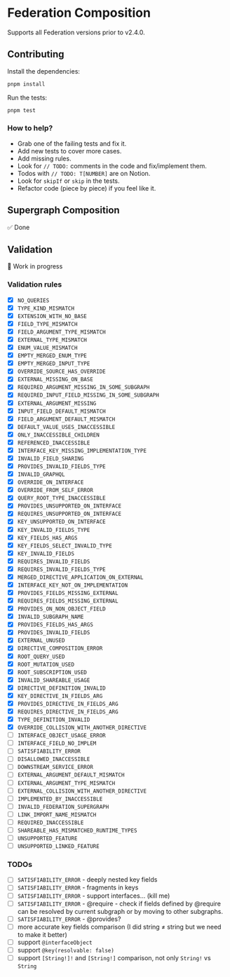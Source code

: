 # Federation Composition

Supports all Federation versions prior to v2.4.0.

## Contributing

Install the dependencies:

```bash
pnpm install
```

Run the tests:

```bash
pnpm test
```

### How to help?

- Grab one of the failing tests and fix it.
- Add new tests to cover more cases.
- Add missing rules.
- Look for `// TODO:` comments in the code and fix/implement them.
- Todos with `// TODO: T[NUMBER]` are on Notion.
- Look for `skipIf` or `skip` in the tests.
- Refactor code (piece by piece) if you feel like it.

## Supergraph Composition

✅ Done

## Validation

🚧 Work in progress

### Validation rules

- [x] `NO_QUERIES`
- [x] `TYPE_KIND_MISMATCH`
- [x] `EXTENSION_WITH_NO_BASE`
- [x] `FIELD_TYPE_MISMATCH`
- [x] `FIELD_ARGUMENT_TYPE_MISMATCH`
- [x] `EXTERNAL_TYPE_MISMATCH`
- [x] `ENUM_VALUE_MISMATCH`
- [x] `EMPTY_MERGED_ENUM_TYPE`
- [x] `EMPTY_MERGED_INPUT_TYPE`
- [x] `OVERRIDE_SOURCE_HAS_OVERRIDE`
- [x] `EXTERNAL_MISSING_ON_BASE`
- [x] `REQUIRED_ARGUMENT_MISSING_IN_SOME_SUBGRAPH`
- [x] `REQUIRED_INPUT_FIELD_MISSING_IN_SOME_SUBGRAPH`
- [x] `EXTERNAL_ARGUMENT_MISSING`
- [x] `INPUT_FIELD_DEFAULT_MISMATCH`
- [x] `FIELD_ARGUMENT_DEFAULT_MISMATCH`
- [x] `DEFAULT_VALUE_USES_INACCESSIBLE`
- [x] `ONLY_INACCESSIBLE_CHILDREN`
- [x] `REFERENCED_INACCESSIBLE`
- [x] `INTERFACE_KEY_MISSING_IMPLEMENTATION_TYPE`
- [x] `INVALID_FIELD_SHARING`
- [x] `PROVIDES_INVALID_FIELDS_TYPE`
- [x] `INVALID_GRAPHQL`
- [x] `OVERRIDE_ON_INTERFACE`
- [x] `OVERRIDE_FROM_SELF_ERROR`
- [x] `QUERY_ROOT_TYPE_INACCESSIBLE`
- [x] `PROVIDES_UNSUPPORTED_ON_INTERFACE`
- [x] `REQUIRES_UNSUPPORTED_ON_INTERFACE`
- [x] `KEY_UNSUPPORTED_ON_INTERFACE`
- [x] `KEY_INVALID_FIELDS_TYPE`
- [x] `KEY_FIELDS_HAS_ARGS`
- [x] `KEY_FIELDS_SELECT_INVALID_TYPE`
- [x] `KEY_INVALID_FIELDS`
- [x] `REQUIRES_INVALID_FIELDS`
- [x] `REQUIRES_INVALID_FIELDS_TYPE`
- [x] `MERGED_DIRECTIVE_APPLICATION_ON_EXTERNAL`
- [x] `INTERFACE_KEY_NOT_ON_IMPLEMENTATION`
- [x] `PROVIDES_FIELDS_MISSING_EXTERNAL`
- [x] `REQUIRES_FIELDS_MISSING_EXTERNAL`
- [x] `PROVIDES_ON_NON_OBJECT_FIELD`
- [x] `INVALID_SUBGRAPH_NAME`
- [x] `PROVIDES_FIELDS_HAS_ARGS`
- [x] `PROVIDES_INVALID_FIELDS`
- [x] `EXTERNAL_UNUSED`
- [x] `DIRECTIVE_COMPOSITION_ERROR`
- [x] `ROOT_QUERY_USED`
- [x] `ROOT_MUTATION_USED`
- [x] `ROOT_SUBSCRIPTION_USED`
- [x] `INVALID_SHAREABLE_USAGE`
- [x] `DIRECTIVE_DEFINITION_INVALID`
- [x] `KEY_DIRECTIVE_IN_FIELDS_ARG`
- [x] `PROVIDES_DIRECTIVE_IN_FIELDS_ARG`
- [x] `REQUIRES_DIRECTIVE_IN_FIELDS_ARG`
- [x] `TYPE_DEFINITION_INVALID`
- [x] `OVERRIDE_COLLISION_WITH_ANOTHER_DIRECTIVE`
- [ ] `INTERFACE_OBJECT_USAGE_ERROR`
- [ ] `INTERFACE_FIELD_NO_IMPLEM`
- [ ] `SATISFIABILITY_ERROR`
- [ ] `DISALLOWED_INACCESSIBLE`
- [ ] `DOWNSTREAM_SERVICE_ERROR`
- [ ] `EXTERNAL_ARGUMENT_DEFAULT_MISMATCH`
- [ ] `EXTERNAL_ARGUMENT_TYPE_MISMATCH`
- [ ] `EXTERNAL_COLLISION_WITH_ANOTHER_DIRECTIVE`
- [ ] `IMPLEMENTED_BY_INACCESSIBLE`
- [ ] `INVALID_FEDERATION_SUPERGRAPH`
- [ ] `LINK_IMPORT_NAME_MISMATCH`
- [ ] `REQUIRED_INACCESSIBLE`
- [ ] `SHAREABLE_HAS_MISMATCHED_RUNTIME_TYPES`
- [ ] `UNSUPPORTED_FEATURE`
- [ ] `UNSUPPORTED_LINKED_FEATURE`

### TODOs

- [ ] `SATISFIABILITY_ERROR` - deeply nested key fields
- [ ] `SATISFIABILITY_ERROR` - fragments in keys
- [ ] `SATISFIABILITY_ERROR` - support interfaces... (kill me)
- [ ] `SATISFIABILITY_ERROR` - @require - check if fields defined by @require can be resolved by
      current subgraph or by moving to other subgraphs.
- [ ] `SATISFIABILITY_ERROR` - @provides?
- [ ] more accurate key fields comparison (I did string ≠ string but we need to make it better)
- [ ] support `@interfaceObject`
- [ ] support `@key(resolvable: false)`
- [ ] support `[String!]!` and `[String!]` comparison, not only `String!` vs `String`
